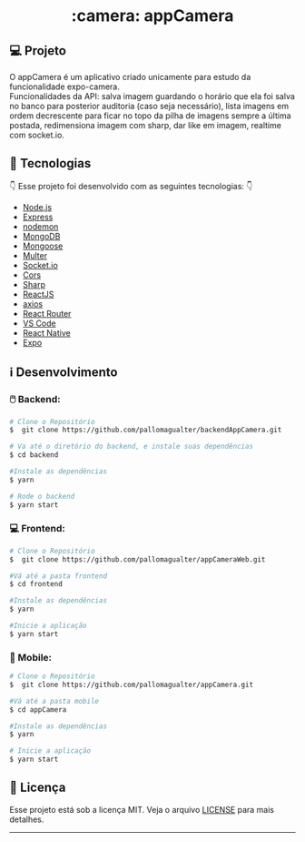 <h1 align="center">
 :camera: appCamera
</h1>

## :computer: Projeto

O appCamera é um aplicativo criado unicamente para estudo da funcionalidade expo-camera.
<br />
Funcionalidades da API: salva imagem guardando o horário que ela foi salva no banco para posterior auditoria (caso seja necessário), lista imagens em ordem decrescente para ficar no topo da pilha de imagens sempre a última postada, redimensiona imagem com sharp, dar like em imagem, realtime com socket.io.


## :rocket: Tecnologias

:point_down: Esse projeto foi desenvolvido com as seguintes tecnologias: :point_down:

-  [Node.js](https://nodejs.org/en/)
-  [Express](https://expressjs.com/)
-  [nodemon](https://github.com/remy/nodemon)
-  [MongoDB](https://mongodb.com)
-  [Mongoose](https://mongoosejs.com/)
-  [Multer](https://github.com/expressjs/multer)
-  [Socket.io](https://socket.io/)
-  [Cors](https://github.com/expressjs/cors)
-  [Sharp](https://github.com/lovell/sharp)
-  [ReactJS](https://reactjs.org/)
-  [axios](https://github.com/axios/axios)
-  [React Router](https://github.com/ReactTraining/react-router)
-  [VS Code](https://code.visualstudio.com/)
-  [React Native](https://reactnative.dev/)
-  [Expo](https://expo.io/)

## :information_source: Desenvolvimento

### :computer_mouse: Backend: 

```bash
# Clone o Repositório
$  git clone https://github.com/pallomagualter/backendAppCamera.git

# Va até o diretório do backend, e instale suas dependências
$ cd backend

#Instale as dependências
$ yarn 

# Rode o backend 
$ yarn start 
```

### :computer: Frontend: 

```bash
# Clone o Repositório
$  git clone https://github.com/pallomagualter/appCameraWeb.git

#Vá até a pasta frontend 
$ cd frontend 

#Instale as dependências
$ yarn 

#Inicie a aplicação 
$ yarn start
```


### :iphone: Mobile:

```bash
# Clone o Repositório
$  git clone https://github.com/pallomagualter/appCamera.git

#Vá até a pasta mobile 
$ cd appCamera 

#Instale as dependências
$ yarn 

# Inicie a aplicação
$ yarn start
```

## :memo: Licença

Esse projeto está sob a licença MIT. Veja o arquivo [LICENSE](LICENSE.md) para mais detalhes.

---
